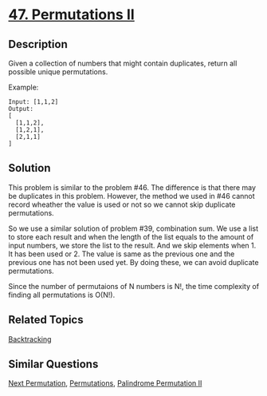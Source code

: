 # [47. Permutations II](https://leetcode.com/problems/permutations-ii)

## Description

Given a collection of numbers that might contain duplicates, return all possible unique permutations.

Example:

```
Input: [1,1,2]
Output:
[
  [1,1,2],
  [1,2,1],
  [2,1,1]
]
```

## Solution

This problem is similar to the problem #46. The difference is that there may be duplicates in this problem. However, the method we used in #46 cannot record wheather the value is used or not so we cannot skip duplicate permutations.

So we use a similar solution of problem #39, combination sum. We use a list to store each result and when the length of the list equals to the amount of input numbers, we store the list to the result. And we skip elements when 1. It has been used or 2. The value is same as the previous one and the previous one has not been used yet. By doing these, we can avoid duplicate permutations.

Since the number of permutaions of N numbers is N!, the time complexity of finding all permutations is O(N!).

## Related Topics

[Backtracking](https://leetcode.com/tag/backtracking/) 

## Similar Questions

[Next Permutation](https://leetcode.com/problems/next-permutation/), [Permutations](https://leetcode.com/problems/permutations/), [Palindrome Permutation II](https://leetcode.com/problems/palindrome-permutation-ii/)
